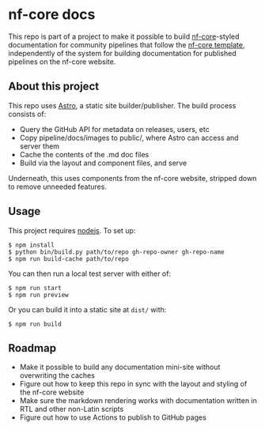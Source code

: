 # nf-core docs

This repo is part of a project to make it possible to build [nf-core](https://nf-co.re/)-styled
documentation for community pipelines that follow the [nf-core template](https://nf-co.re/tools/#creating-a-new-pipeline),
independently of the system for building documentation for published pipelines on the nf-core
website.


## About this project

This repo uses [Astro](https://astro.build), a static site builder/publisher. The build process
consists of:

- Query the GitHub API for metadata on releases, users, etc
- Copy pipeline/docs/images to public/, where Astro can access and server them
- Cache the contents of the .md doc files
- Build via the layout and component files, and serve

Underneath, this uses components from the nf-core website, stripped down to remove unneeded features.


## Usage

This project requires [nodejs](https://nodejs.org). To set up:

    $ npm install
    $ python bin/build.py path/to/repo gh-repo-owner gh-repo-name
    $ npm run build-cache path/to/repo

You can then run a local test server with either of:

    $ npm run start
    $ npm run preview

Or you can build it into a static site at `dist/` with:

    $ npm run build

## Roadmap

- Make it possible to build any documentation mini-site without overwriting the caches
- Figure out how to keep this repo in sync with the layout and styling of the nf-core website
- Make sure the markdown rendering works with documentation written in RTL and other non-Latin scripts
- Figure out how to use Actions to publish to GitHub pages

